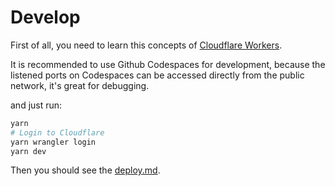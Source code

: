 # Develop

First of all, you need to learn this concepts of [Cloudflare Workers](https://workers.dev).

It is recommended to use Github Codespaces for development, because the listened ports on Codespaces can be accessed directly from the public network, it's great for debugging.

and just run:

```sh
yarn
# Login to Cloudflare
yarn wrangler login
yarn dev
```

Then you should see the [deploy.md](./deploy.md).
